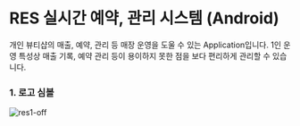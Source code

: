 # RES 실시간 예약, 관리 시스템 (Android)

개인 뷰티샵의 매출, 예약, 관리 등 매장 운영을 도울 수 있는 Application입니다.
1인 운영 특성상 매출 기록, 예약 관리 등이 용이하지 못한 점을 보다 편리하게 관리할 수 있습니다.

### 1. 로고 심볼
![res1-off](https://user-images.githubusercontent.com/38238193/108699637-d1082880-7548-11eb-9354-d879ec218533.png)

